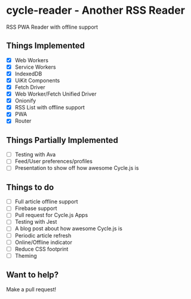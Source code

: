 # cycle-reader - Another RSS Reader

RSS PWA Reader with offline support

## Things Implemented

- [x] Web Workers
- [x] Service Workers
- [x] IndexedDB
- [x] UiKit Components
- [x] Fetch Driver
- [x] Web Worker/Fetch Unified Driver
- [x] Onionify
- [x] RSS List with offline support
- [x] PWA
- [x] Router

## Things Partially Implemented
- [ ] Testing with Ava
- [ ] Feed/User preferences/profiles
- [ ] Presentation to show off how awesome Cycle.js is

## Things to do
- [ ] Full article offline support
- [ ] Firebase support
- [ ] Pull request for Cycle.js Apps
- [ ] Testing with Jest
- [ ] A blog post about how awesome Cycle.js is
- [ ] Periodic article refresh
- [ ] Online/Offline indicator
- [ ] Reduce CSS footprint
- [ ] Theming

## Want to help?

Make a pull request!
